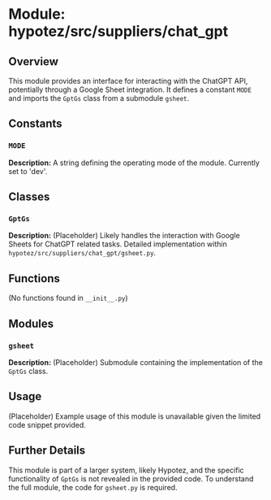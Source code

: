 # Module: hypotez/src/suppliers/chat_gpt

## Overview

This module provides an interface for interacting with the ChatGPT API, potentially through a Google Sheet integration.  It defines a constant `MODE` and imports the `GptGs` class from a submodule `gsheet`.


## Constants

### `MODE`

**Description:**  A string defining the operating mode of the module.  Currently set to 'dev'.


## Classes

### `GptGs`

**Description:**  (Placeholder) Likely handles the interaction with Google Sheets for ChatGPT related tasks.  Detailed implementation within `hypotez/src/suppliers/chat_gpt/gsheet.py`.


## Functions

(No functions found in `__init__.py`)


## Modules

### `gsheet`

**Description:** (Placeholder) Submodule containing the implementation of the `GptGs` class.


## Usage

(Placeholder) Example usage of this module is unavailable given the limited code snippet provided.


## Further Details

This module is part of a larger system, likely Hypotez, and the specific functionality of `GptGs` is not revealed in the provided code.  To understand the full module, the code for `gsheet.py` is required.